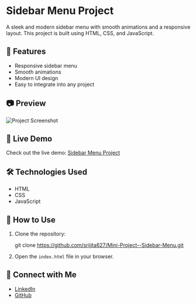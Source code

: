 # Sidebar Menu Project

A sleek and modern sidebar menu with smooth animations and a responsive layout. This project is built using HTML, CSS, and JavaScript.

## 🔹 Features

- Responsive sidebar menu
- Smooth animations
- Modern UI design
- Easy to integrate into any project

## 📷 Preview

![Project Screenshot](https://srijita627.github.io/Mini-Project--Sidebar-Menu/)

## 🚀 Live Demo

Check out the live demo: [Sidebar Menu Project](https://srijita627.github.io/Mini-Project--Sidebar-Menu/)

## 🛠️ Technologies Used

- HTML
- CSS
- JavaScript

## 📌 How to Use

1. Clone the repository:
   
   git clone https://github.com/srijita627/Mini-Project--Sidebar-Menu.git

2. Open the `index.html` file in your browser.

## 🔗 Connect with Me

- [LinkedIn](https://www.linkedin.com/in/srijita-datta627)
- [GitHub](https://github.com/srijita627)
